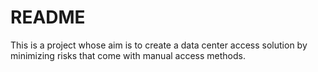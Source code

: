 # README

This is a project whose aim is to create a data center access solution by minimizing risks that come with manual access methods.